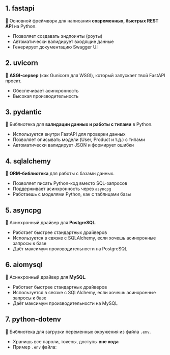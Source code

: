 ## **1. fastapi**

📌 Основной фреймворк для написания **современных, быстрых REST API** на Python.

- Позволяет создавать эндпоинты (роуты)
- Автоматически валидирует входящие данные
- Генерирует документацию Swagger UI
## **2. uvicorn**

📌 **ASGI-сервер** (как Gunicorn для WSGI), который запускает твой FastAPI проект.

- Обеспечивает асинхронность
- Высокая производительность
## **3. pydantic**

📌 Библиотека для **валидации данных и работы с типами** в Python.

- Используется внутри FastAPI для проверки данных
- Позволяет описывать модели (User, Product и т.д.) с типами
- Автоматически валидирует JSON и формирует ошибки
## **4. sqlalchemy**

📌 **ORM-библиотека** для работы с базами данных.

- Позволяет писать Python-код вместо SQL-запросов
- Поддерживает асинхронность через `asyncpg`
- Работаешь с моделями Python, как с таблицами базы
## **5. asyncpg**

📌 Асинхронный драйвер для **PostgreSQL**.

- Работает быстрее стандартных драйверов
- Используется в связке с SQLAlchemy, если хочешь асинхронные запросы к базе
- Даёт максимум производительности на PostgreSQL
## **6. aiomysql**

📌 Асинхронный драйвер для **MySQL**.

- Работает быстрее стандартных драйверов
- Используется в связке с SQLAlchemy, если хочешь асинхронные запросы к базе
- Даёт максимум производительности на MySQL
## **7. python-dotenv**

📌 Библиотека для загрузки переменных окружения из файла `.env`.

- Хранишь все пароли, токены, доступы **вне кода**
- Пример `.env` файла: